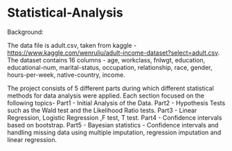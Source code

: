 # Statistical-Analysis

Background:

The data file is adult.csv, taken from kaggle -  https://www.kaggle.com/wenruliu/adult-income-dataset?select=adult.csv.
The dataset contains 16 columns - age, workclass, fnlwgt, education, educational-num, marital-status, occupation, relationship, race, gender, hours-per-week, native-country, income. 
 
The project consists of 5 different parts during which different statistical methods for data analysis were applied.
Each section focused on the following topics-
Part1 - Initial Analysis of the Data.
Part2 - Hypothesis Tests such as the Wald test and the Likelihood Ratio tests.
Part3 - Linear Regression, Logistic Regression ,F test, T test.
Part4 - Confidence intervals based on bootstrap.
Part5 - Bayesian statistics - Confidence intervals and handling missing data using multiple imputation, regression imputation and linear regression.  

